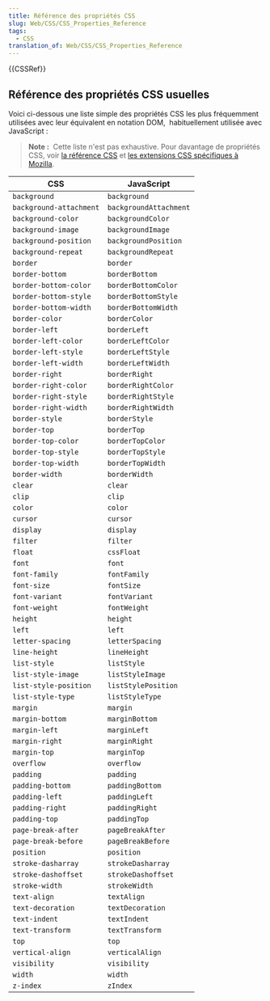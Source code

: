 ```yaml
---
title: Référence des propriétés CSS
slug: Web/CSS/CSS_Properties_Reference
tags:
  - CSS
translation_of: Web/CSS/CSS_Properties_Reference
---
```

{{CSSRef}}

## Référence des propriétés CSS usuelles

Voici ci-dessous une liste simple des propriétés CSS les plus fréquemment utilisées avec leur équivalent en notation DOM,  habituellement utilisée avec JavaScript :

> **Note :**  Cette liste n'est pas exhaustive. Pour davantage de propriétés CSS, voir [la référence CSS](/fr/docs/Web/CSS/Reference) et [les extensions CSS spécifiques à Mozilla](/fr/docs/Web/CSS/Mozilla_Extensions).

| **CSS**                 | **JavaScript**         |
| ----------------------- | ---------------------- |
| `background`            | `background`           |
| `background-attachment` | `backgroundAttachment` |
| `background-color`      | `backgroundColor`      |
| `background-image`      | `backgroundImage`      |
| `background-position`   | `backgroundPosition`   |
| `background-repeat`     | `backgroundRepeat`     |
| `border`                | `border`               |
| `border-bottom`         | `borderBottom`         |
| `border-bottom-color`   | `borderBottomColor`    |
| `border-bottom-style`   | `borderBottomStyle`    |
| `border-bottom-width`   | `borderBottomWidth`    |
| `border-color`          | `borderColor`          |
| `border-left`           | `borderLeft`           |
| `border-left-color`     | `borderLeftColor`      |
| `border-left-style`     | `borderLeftStyle`      |
| `border-left-width`     | `borderLeftWidth`      |
| `border-right`          | `borderRight`          |
| `border-right-color`    | `borderRightColor`     |
| `border-right-style`    | `borderRightStyle`     |
| `border-right-width`    | `borderRightWidth`     |
| `border-style`          | `borderStyle`          |
| `border-top`            | `borderTop`            |
| `border-top-color`      | `borderTopColor`       |
| `border-top-style`      | `borderTopStyle`       |
| `border-top-width`      | `borderTopWidth`       |
| `border-width`          | `borderWidth`          |
| `clear`                 | `clear`                |
| `clip`                  | `clip`                 |
| `color`                 | `color`                |
| `cursor`                | `cursor`               |
| `display`               | `display`              |
| `filter`                | `filter`               |
| `float`                 | `cssFloat`             |
| `font`                  | `font`                 |
| `font-family`           | `fontFamily`           |
| `font-size`             | `fontSize`             |
| `font-variant`          | `fontVariant`          |
| `font-weight`           | `fontWeight`           |
| `height`                | `height`               |
| `left`                  | `left`                 |
| `letter-spacing`        | `letterSpacing`        |
| `line-height`           | `lineHeight`           |
| `list-style`            | `listStyle`            |
| `list-style-image`      | `listStyleImage`       |
| `list-style-position`   | `listStylePosition`    |
| `list-style-type`       | `listStyleType`        |
| `margin`                | `margin`               |
| `margin-bottom`         | `marginBottom`         |
| `margin-left`           | `marginLeft`           |
| `margin-right`          | `marginRight`          |
| `margin-top`            | `marginTop`            |
| `overflow`              | `overflow`             |
| `padding`               | `padding`              |
| `padding-bottom`        | `paddingBottom`        |
| `padding-left`          | `paddingLeft`          |
| `padding-right`         | `paddingRight`         |
| `padding-top`           | `paddingTop`           |
| `page-break-after`      | `pageBreakAfter`       |
| `page-break-before`     | `pageBreakBefore`      |
| `position`              | `position`             |
| `stroke-dasharray`      | `strokeDasharray`      |
| `stroke-dashoffset`     | `strokeDashoffset`     |
| `stroke-width`          | `strokeWidth`          |
| `text-align`            | `textAlign`            |
| `text-decoration`       | `textDecoration`       |
| `text-indent`           | `textIndent`           |
| `text-transform`        | `textTransform`        |
| `top`                   | `top`                  |
| `vertical-align`        | `verticalAlign`        |
| `visibility`            | `visibility`           |
| `width`                 | `width`                |
| `z-index`               | `zIndex`               |
